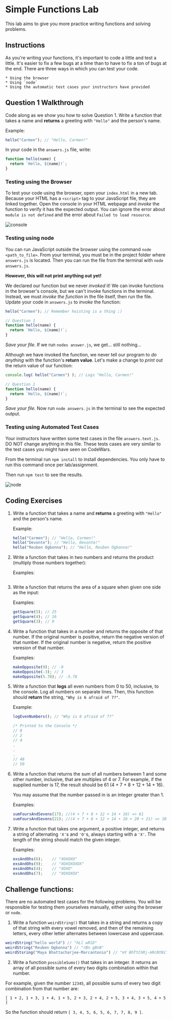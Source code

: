 # Simple Functions Lab

This lab aims to give you more practice writing functions and solving problems.

## Instructions

As you're writing your functions, it's important to code a little and test a little. It's easier to fix a few bugs at a time than to have to fix a ton of bugs at the end. There are three ways in which you can test your code.

    * Using the browser
    * Using `node`
    * Using the automatic test cases your instructors have provided

## Question 1 Walkthrough

Code along as we show you how to solve Question 1. Write a function that takes a name and **returns** a greeting with `"Hello"` and the person's name.

Example:
```javascript
hello("Carmen"); // "Hello, Carmen!"
```

In your code in the `answers.js` file, write:
```javascript
function hello(name) {
  return `Hello, ${name}!`;
}
```

### Testing using the Browser

To test your code using the browser, open your `index.html` in a new tab. Because your HTML has a `<script>` tag to your JavaScript file, they are linked together. Open the console in your HTML webpage and *invoke* the function to verify it has the expected output. You can ignore the error about `module is not defined` and the error about `Failed to load resource`.

![console](pictures/console.png)

### Testing using node

You can run JavaScript outside the browser using the command `node <path_to_file>`. From your terminal, you must be in the project folder where `answers.js` is located. Then you can run the file from the terminal with `node answers.js`. 

**However, this will not print anything out yet!**

We declared our function but we never *invoked* it! We can invoke functions in the browser's console, but we can't invoke functions in the terminal. Instead, we must *invoke the function* in the file itself, then run the file. Update your code in `answers.js` to *invoke* the function:

```javascript
hello("Carmen"); // Remember hoisting is a thing ;)

// Question 1
function hello(name) {
  return `Hello, ${name}!`;
}
```

*Save your file.* If we run `nodes answer.js`, we get... still nothing...

Although we have invoked the function, we never tell our program to *do anything* with the function's **return value**. Let's make a change to *print* out the return value of our function:

```javascript
console.log( hello("Carmen") ); // Logs "Hello, Carmen!"

// Question 1
function hello(name) {
  return `Hello, ${name}!`;
}
```

*Save your file.* Now run `node answers.js` in the terminal to see the expected output.

### Testing using Automated Test Cases

Your instructors have written some test cases in the file `answers.text.js`. DO NOT change anything in this file. These tests cases are very similar to the test cases you might have seen on CodeWars.

From the terminal run `npm install` to install dependencies. You only have to run this command once per lab/assignment.

Then run `npm test` to see the results.

![node](pictures/node.png)

## Coding Exercises

1. Write a function that takes a name and **returns** a greeting with `"Hello"` and the person's name.

    Example:
    ```javascript
    hello("Carmen"); // "Hello, Carmen!"
    hello("Devonte"); // "Hello, Devonte!"
    hello("Reuben Ogbonna"); // "Hello, Reuben Ogbonna!"
    ```

2. Write a function that takes in two numbers and returns the product (multiply those numbers together):

    Examples:
    ```javascript
    
    ```
    
3. Write a function that returns the area of a square when given one side as the input:

    Examples:
    ```javascript
    getSquare(5); // 25
    getSquare(4); // 16
    getSquare(3); // 9
    ```

4. Write a function that takes in a number and returns the opposite of that number. If the original number is positive, return the negative version of that number. If the original number is negative, return the positive veresion of that number.

    Examples:
    ```javascript
    makeOpposite(9); // -9
    makeOpposite(-3); // 3
    makeOpposite(5.78); // -5.78
    ```

5. Write a function that **logs** all even numbers from 0 to 50, inclusive, to the console. Log all numbers on separate lines. Then, this function should **return** the string, `"Why is 6 afraid of 7?"`.

    Example:
    ```javascript
    logEvenNumbers(); // "Why is 6 afraid of 7?"

    /* Printed to the Console */
    // 0
    // 2
    // 4
    .
    .
    .
    // 48
    // 50
    ```

6. Write a function that returns the sum of all numbers between 1 and some other number, inclusive, that are multiples of 4 or 7. For example, if the supplied number is 17, the result should be 61 (4 + 7 + 8 + 12 + 14 + 16).

    You may assume that the number passed in is an integer greater than 1.

    Examples:
    ```javascript
    sumFoursAndSevens(17); //(4 + 7 + 8 + 12 + 14 + 16) => 61
    sumFoursAndSevens(21); //(4 + 7 + 8 + 12 + 14 + 16 + 20 + 21) => 102
    ```
    
7. Write a function that takes one argument, a positive integer, and returns a string of alternating `'X'`s and `'O'`s, always starting with a `'X'`. The length of the string should match the given integer.

    Examples:
    ```javascript
    exsAndOhs(6);    // "XOXOXO"
    exsAndOhs(9);    // "XOXOXOXOX"
    exsAndOhs(4);    // "XOXO"
    exsAndOhs(7);    // "XOXOXOX"
    ```

## Challenge functions:

There are no automated test cases for the following problems. You will be responsible for testing them yourselves manually, either using the browser or `node`.

1. Write a function `weirdString()` that takes in a string and returns a copy of that string with every vowel removed, and then of the remaining letters, every other letter alternates between lowercase and uppercase.

```javascript
weirdString("hello world") // "hLl wRlD"
weirdString("Reuben Ogbonna") // "rBn gBnN"
weirdStsring("Maya Bhattacharjee-Marcantonio") // "mY BhTtChRj-mRcNtNi"
```

2. Write a function `possibleSums()` that takes in an integer. It returns an array of all possible sums of every two digits combination within that number. 

For example, given the number `12345`, all possible sums of every two digit combination from that number are:

`[ 1 + 2, 1 + 3, 1 + 4, 1 + 5, 2 + 3, 2 + 4, 2 + 5, 3 + 4, 3 + 5, 4 + 5 ]`

So the function should return `[ 3, 4, 5, 6, 5, 6, 7, 7, 8, 9 ]`.
